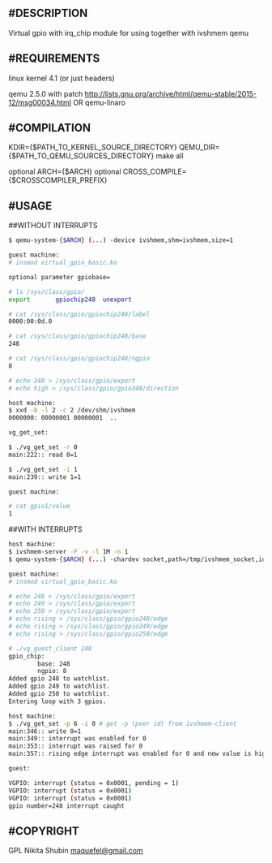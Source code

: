 #DESCRIPTION
------------

Virtual gpio with irq_chip module for using together with ivshmem qemu



#REQUIREMENTS
------------

linux kernel 4.1 (or just headers)

qemu 2.5.0 with patch http://lists.gnu.org/archive/html/qemu-stable/2015-12/msg00034.html
OR
qemu-linaro


#COMPILATION
------------

KDIR={$PATH_TO_KERNEL_SOURCE_DIRECTORY} QEMU_DIR={$PATH_TO_QEMU_SOURCES_DIRECTORY} make all

optional ARCH={$ARCH}
optional CROSS_COMPILE={$CROSSCOMPILER_PREFIX}


#USAGE
------------

##WITHOUT INTERRUPTS 

```bash
$ qemu-system-{$ARCH} (...) -device ivshmem,shm=ivshmem,size=1

guest machine:
# insmod virtual_gpio_basic.ko

optional parameter gpiobase=

# ls /sys/class/gpio/
export       gpiochip248  unexport

# cat /sys/class/gpio/gpiochip248/label
0000:00:0d.0

# cat /sys/class/gpio/gpiochip248/base
248

# cat /sys/class/gpio/gpiochip248/ngpio
8

# echo 248 > /sys/class/gpio/export
# echo high > /sys/class/gpio/gpio248/direction

host machine:
$ xxd -b -l 2 -c 2 /dev/shm/ivshmem
0000000: 00000001 00000001  ..

vg_get_set:

$ ./vg_get_set -r 0
main:222:: read 0=1

$ ./vg_get_set -i 1
main:239:: write 1=1

guest machine:

# cat gpio1/value
1
```

##WITH INTERRUPTS

```bash
host machine:
$ ivshmem-server -F -v -l 1M -n 1
$ qemu-system-{$ARCH} (...) -chardev socket,path=/tmp/ivshmem_socket,id=ivshmemid -device ivshmem,chardev=ivshmemid,size=1,msi=off

guest machine:
# insmod virtual_gpio_basic.ko

# echo 248 > /sys/class/gpio/export
# echo 249 > /sys/class/gpio/export
# echo 250 > /sys/class/gpio/export
# echo rising > /sys/class/gpio/gpio248/edge
# echo rising > /sys/class/gpio/gpio249/edge
# echo rising > /sys/class/gpio/gpio250/edge

# ./vg_guest_client 248
gpio_chip:
        base: 248
        ngpio: 8
Added gpio 248 to watchlist.
Added gpio 249 to watchlist.
Added gpio 250 to watchlist.
Entering loop with 3 gpios.

host machine:
$ ./vg_get_set -p 6 -i 0 # get -p (peer id) from ivshmem-client
main:346:: write 0=1
main:349:: interrupt was enabled for 0
main:353:: interrupt was raised for 0
main:357:: rising edge interrupt was enabled for 0 and new value is high 1

guest:

VGPIO: interrupt (status = 0x0001, pending = 1)
VGPIO: interrupt (status = 0x0001)
VGPIO: interrupt (status = 0x0001)
gpio number=248 interrupt caught
```

#COPYRIGHT
------------

GPL
Nikita Shubin <maquefel@gmail.com>
